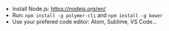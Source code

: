 - Install Node.js: https://nodejs.org/en/
- Run: `npm install -g polymer-cli` and `npm install -g bower`
- Use your prefered code editor: Atom, Sublime, VS Code...

